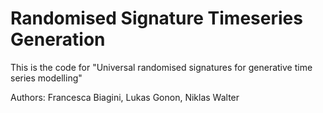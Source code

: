 # Randomised Signature Timeseries Generation

This is the code for "Universal randomised signatures for generative time series modelling"

Authors: Francesca Biagini, Lukas Gonon, Niklas Walter
